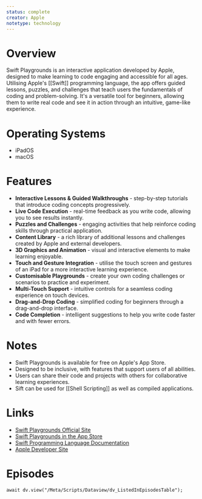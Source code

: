 ```yaml
---
status: complete
creator: Apple
notetype: technology
---
```

# Overview  
Swift Playgrounds is an interactive application developed by Apple, designed to make learning to code engaging and accessible for all ages. Utilising Apple's [[Swift]] programming language, the app offers guided lessons, puzzles, and challenges that teach users the fundamentals of coding and problem-solving. It's a versatile tool for beginners, allowing them to write real code and see it in action through an intuitive, game-like experience.

# Operating Systems  
- iPadOS  
- macOS  

# Features  
- **Interactive Lessons & Guided Walkthroughs** - step-by-step tutorials that introduce coding concepts progressively.
- **Live Code Execution** - real-time feedback as you write code, allowing you to see results instantly.
- **Puzzles and Challenges** - engaging activities that help reinforce coding skills through practical application.
- **Content Library** - a rich library of additional lessons and challenges created by Apple and external developers.
- **3D Graphics and Animation** - visual and interactive elements to make learning enjoyable.
- **Touch and Gesture Integration** - utilise the touch screen and gestures of an iPad for a more interactive learning experience.
- **Customisable Playgrounds** - create your own coding challenges or scenarios to practice and experiment.
- **Multi-Touch Support** - intuitive controls for a seamless coding experience on touch devices.
- **Drag-and-Drop Coding** - simplified coding for beginners through a drag-and-drop interface.
- **Code Completion** - intelligent suggestions to help you write code faster and with fewer errors.

# Notes  
- Swift Playgrounds is available for free on Apple's App Store.
- Designed to be inclusive, with features that support users of all abilities.
- Users can share their code and projects with others for collaborative learning experiences.
- Sift can be used for [[Shell Scripting]] as well as compiled applications.

# Links  
- [Swift Playgrounds Official Site](https://www.apple.com/swift/playgrounds/)  
- [Swift Playgrounds in the App Store](https://www.apple.com/uk/swift/playgrounds/)  
- [Swift Programming Language Documentation](https://swift.org/documentation/)  
- [Apple Developer Site](https://developer.apple.com/swift/)  

# Episodes
```dataviewjs
await dv.view("/Meta/Scripts/Dataview/dv_ListedInEpisodesTable");
```
